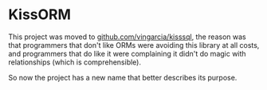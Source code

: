 
# KissORM

This project was moved to [github.com/vingarcia/kisssql](https://github.com/vingarcia/kisssql),
the reason was that programmers that don't like ORMs were avoiding this library at all costs,
and programmers that do like it were complaining it didn't do magic with relationships (which is comprehensible).

So now the project has a new name that better describes its purpose.
